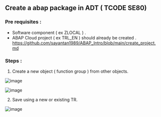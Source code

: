 ## Create a abap package in ADT ( TCODE SE80) 

### Pre requisites : 

- Software component ( ex ZLOCAL ) .
- ABAP Cloud project ( ex TRL_EN ) should already be created .
https://github.com/sayantan1989/ABAP_Intro/blob/main/create_project.md 

### Steps :

1. Create a new object ( function group ) from other objects.

![image](https://github.com/user-attachments/assets/db285641-cee1-465c-9ede-eaf3195896f8)

![image](https://github.com/user-attachments/assets/92546663-dad1-41bd-8af9-2c363cddab65)

2. Save using a new or existing TR.

![image](https://github.com/user-attachments/assets/bf598cd5-14bc-4d4c-80c1-41e24de2e8ad)
